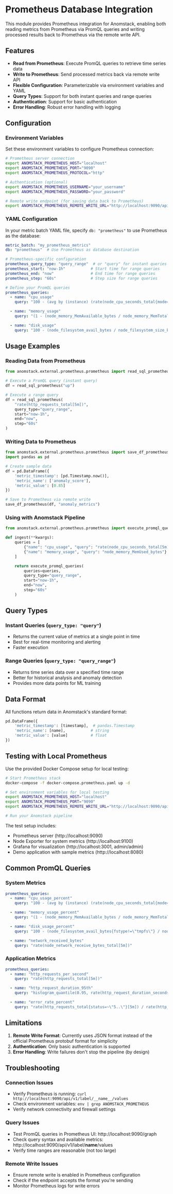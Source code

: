 # Prometheus Database Integration

This module provides Prometheus integration for Anomstack, enabling both reading metrics from Prometheus via PromQL queries and writing processed results back to Prometheus via the remote write API.

## Features

- **Read from Prometheus**: Execute PromQL queries to retrieve time series data
- **Write to Prometheus**: Send processed metrics back via remote write API
- **Flexible Configuration**: Parameterizable via environment variables and YAML
- **Query Types**: Support for both instant queries and range queries
- **Authentication**: Support for basic authentication
- **Error Handling**: Robust error handling with logging

## Configuration

### Environment Variables

Set these environment variables to configure Prometheus connection:

```bash
# Prometheus server connection
export ANOMSTACK_PROMETHEUS_HOST="localhost"
export ANOMSTACK_PROMETHEUS_PORT="9090"
export ANOMSTACK_PROMETHEUS_PROTOCOL="http"

# Authentication (optional)
export ANOMSTACK_PROMETHEUS_USERNAME="your_username"
export ANOMSTACK_PROMETHEUS_PASSWORD="your_password"

# Remote write endpoint (for saving data back to Prometheus)
export ANOMSTACK_PROMETHEUS_REMOTE_WRITE_URL="http://localhost:9090/api/v1/write"
```

### YAML Configuration

In your metric batch YAML file, specify `db: "prometheus"` to use Prometheus as the database:

```yaml
metric_batch: "my_prometheus_metrics"
db: "prometheus"  # Use Prometheus as database destination

# Prometheus-specific configuration
prometheus_query_type: "query_range"  # or "query" for instant queries
prometheus_start: "now-1h"           # Start time for range queries
prometheus_end: "now"                # End time for range queries
prometheus_step: "60s"               # Step size for range queries

# Define your PromQL queries
prometheus_queries:
  - name: "cpu_usage"
    query: "100 - (avg by (instance) (rate(node_cpu_seconds_total{mode=\"idle\"}[5m])) * 100)"

  - name: "memory_usage"
    query: "(1 - (node_memory_MemAvailable_bytes / node_memory_MemTotal_bytes)) * 100"

  - name: "disk_usage"
    query: "100 - (node_filesystem_avail_bytes / node_filesystem_size_bytes) * 100"
```

## Usage Examples

### Reading Data from Prometheus

```python
from anomstack.external.prometheus.prometheus import read_sql_prometheus

# Execute a PromQL query (instant query)
df = read_sql_prometheus("up")

# Execute a range query
df = read_sql_prometheus(
    "rate(http_requests_total[5m])",
    query_type="query_range",
    start="now-1h",
    end="now",
    step="60s"
)
```

### Writing Data to Prometheus

```python
from anomstack.external.prometheus.prometheus import save_df_prometheus
import pandas as pd

# Create sample data
df = pd.DataFrame({
    'metric_timestamp': [pd.Timestamp.now()],
    'metric_name': ['anomaly_score'],
    'metric_value': [0.85]
})

# Save to Prometheus via remote write
save_df_prometheus(df, "anomaly_metrics")
```

### Using with Anomstack Pipeline

```python
from anomstack.external.prometheus.prometheus import execute_promql_queries

def ingest(**kwargs):
    queries = [
        {"name": "cpu_usage", "query": "rate(node_cpu_seconds_total[5m])"},
        {"name": "memory_usage", "query": "node_memory_MemUsed_bytes"}
    ]

    return execute_promql_queries(
        queries=queries,
        query_type="query_range",
        start="now-1h",
        end="now",
        step="60s"
    )
```

## Query Types

### Instant Queries (`query_type: "query"`)
- Returns the current value of metrics at a single point in time
- Best for real-time monitoring and alerting
- Faster execution

### Range Queries (`query_type: "query_range"`)
- Returns time series data over a specified time range
- Better for historical analysis and anomaly detection
- Provides more data points for ML training

## Data Format

All functions return data in Anomstack's standard format:

```python
pd.DataFrame({
    'metric_timestamp': [timestamp],  # pandas.Timestamp
    'metric_name': [name],           # string
    'metric_value': [value]          # float
})
```

## Testing with Local Prometheus

Use the provided Docker Compose setup for local testing:

```bash
# Start Prometheus stack
docker-compose -f docker-compose.prometheus.yaml up -d

# Set environment variables for local testing
export ANOMSTACK_PROMETHEUS_HOST="localhost"
export ANOMSTACK_PROMETHEUS_PORT="9090"
export ANOMSTACK_PROMETHEUS_REMOTE_WRITE_URL="http://localhost:9090/api/v1/write"

# Run your Anomstack pipeline
```

The test setup includes:
- Prometheus server (http://localhost:9090)
- Node Exporter for system metrics (http://localhost:9100)
- Grafana for visualization (http://localhost:3001, admin/admin)
- Demo application with sample metrics (http://localhost:8080)

## Common PromQL Queries

### System Metrics
```yaml
prometheus_queries:
  - name: "cpu_usage_percent"
    query: "100 - (avg by (instance) (rate(node_cpu_seconds_total{mode=\"idle\"}[5m])) * 100)"

  - name: "memory_usage_percent"
    query: "(1 - (node_memory_MemAvailable_bytes / node_memory_MemTotal_bytes)) * 100"

  - name: "disk_usage_percent"
    query: "100 - (node_filesystem_avail_bytes{fstype!=\"tmpfs\"} / node_filesystem_size_bytes{fstype!=\"tmpfs\"}) * 100"

  - name: "network_received_bytes"
    query: "rate(node_network_receive_bytes_total[5m])"
```

### Application Metrics
```yaml
prometheus_queries:
  - name: "http_requests_per_second"
    query: "rate(http_requests_total[5m])"

  - name: "http_request_duration_95th"
    query: "histogram_quantile(0.95, rate(http_request_duration_seconds_bucket[5m]))"

  - name: "error_rate_percent"
    query: "rate(http_requests_total{status=~\"5..\"}[5m]) / rate(http_requests_total[5m]) * 100"
```

## Limitations

1. **Remote Write Format**: Currently uses JSON format instead of the official Prometheus protobuf format for simplicity
2. **Authentication**: Only basic authentication is supported
3. **Error Handling**: Write failures don't stop the pipeline (by design)

## Troubleshooting

### Connection Issues
- Verify Prometheus is running: `curl http://localhost:9090/api/v1/label/__name__/values`
- Check environment variables: `env | grep ANOMSTACK_PROMETHEUS`
- Verify network connectivity and firewall settings

### Query Issues
- Test PromQL queries in Prometheus UI: http://localhost:9090/graph
- Check query syntax and available metrics: http://localhost:9090/api/v1/label/__name__/values
- Verify time ranges are reasonable (not too large)

### Remote Write Issues
- Ensure remote write is enabled in Prometheus configuration
- Check if the endpoint accepts the format you're sending
- Monitor Prometheus logs for write errors
